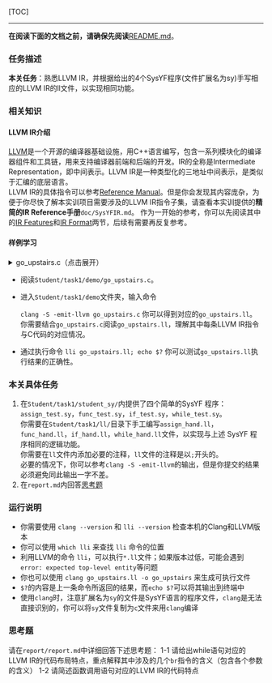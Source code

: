 [TOC]

---

**在阅读下面的文档之前，请确保先阅读**[README.md](../README.md)。

### 任务描述
**本关任务**：熟悉LLVM IR，并根据给出的4个SysYF程序(文件扩展名为sy)手写相应的LLVM IR的ll文件，以实现相同功能。

### 相关知识
#### LLVM IR介绍
[LLVM](https://llvm.org/)是一个开源的编译器基础设施，用C++语言编写，包含一系列模块化的编译器组件和工具链，用来支持编译器前端和后端的开发。IR的全称是Intermediate Representation，即中间表示。LLVM IR是一种类型化的三地址中间表示，是类似于汇编的底层语言。  
LLVM IR的具体指令可以参考[Reference Manual](http://llvm.org/docs/LangRef.html)。但是你会发现其内容庞杂，为便于你尽快了解本实训项目需要涉及的LLVM IR指令子集，请查看本实训提供的**精简的IR Reference手册**`doc/SysYFIR.md`。
作为一开始的参考，你可以先阅读其中的[IR Features](SysYFIR.md#ir-features)和[IR Format](SysYFIR.md#ir-format)两节，后续有需要再反复参考。

#### 样例学习
<details>
  <summary> go_upstairs.c（点击展开） </summary>

```c
int num[2] = {4, 8};
int x[1];
int n;
int tmp = 1;

int climbStairs(int n) {
    if(n < 4)
        return n;
    int dp[10];
    dp[0] = 0;
    dp[1] = 1;
    dp[2] = 2;
    int i;
    i = 3;
    while(i<n+1){
        dp[i] = dp[i-1] + dp[i-2];
        i = i + 1;
    }
    return dp[n];
}

int main(){
    int res;
    n=num[0];
    x[0] = num[tmp];
    res = climbStairs(n + tmp);
    return res - x[0];
}
```
</details>


- 阅读`Student/task1/demo/go_upstairs.c`。  
- 进入`Student/task1/demo`文件夹，输入命令

	```clang -S -emit-llvm go_upstairs.c```
你可以得到对应的`go_upstairs.ll`。  
你需要结合`go_upstairs.c`阅读`go_upstairs.ll`，理解其中每条LLVM IR指令与C代码的对应情况。  
- 通过执行命令
	```lli go_upstairs.ll; echo $?```
你可以测试`go_upstairs.ll`执行结果的正确性。  

### 本关具体任务
1. 在`Student/task1/student_sy/`内提供了四个简单的SysYF 程序：`assign_test.sy`，`func_test.sy`，`if_test.sy`，`while_test.sy`。  
你需要在`Student/task1/ll/`目录下手工编写`assign_hand.ll`，`func_hand.ll`，`if_hand.ll`，`while_hand.ll`文件，以实现与上述 SysYF 程序相同的逻辑功能。  
你需要在`ll`文件内添加必要的注释，`ll`文件的注释是以`;`开头的。  
必要的情况下，你可以参考`clang -S -emit-llvm`的输出，但是你提交的结果必须避免同此输出一字不差。  
2. 在`report.md`内回答<a href="#思考题">思考题</a>

### 运行说明
- 你需要使用 `clang --version` 和 `lli --version` 检查本机的Clang和LLVM版本
- 你可以使用 `which lli` 来查找 `lli` 命令的位置
- 利用LLVM的命令 `lli`，可以执行`*.ll`文件；如果版本过低，可能会遇到`error: expected top-level entity`等问题
- 你也可以使用 `clang go_upstairs.ll -o go_upstairs` 来生成可执行文件
- `$?`的内容是上一条命令所返回的结果，而`echo $?`可以将其输出到终端中
- 使用`clang`时，注意扩展名为`sy`的文件是SysYF语言的程序文件，`clang`是无法直接识别的，你可以将`sy`文件复制为`c`文件来用`clang`编译   

### 思考题
请在`report/report.md`中详细回答下述思考题：
1-1 请给出while语句对应的LLVM IR的代码布局特点，重点解释其中涉及的几个`br`指令的含义（包含各个参数的含义）
1-2 请简述函数调用语句对应的LLVM IR的代码特点

